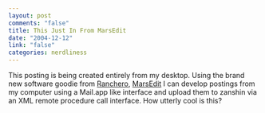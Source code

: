 ```yaml
--- 
layout: post
comments: "false"
title: This Just In From MarsEdit
date: "2004-12-12"
link: "false"
categories: nerdliness
---
```

This posting is being created entirely from my desktop. Using the brand new software goodie from <a href="http://ranchero.com/" title="Ranchero">Ranchero</a>, <a href="http://ranchero.com/marsedit/" title="MarsEdit">MarsEdit</a> I can develop postings from my computer using a Mail.app like interface and upload them to zanshin via an XML remote procedure call interface. How utterly cool is this?
